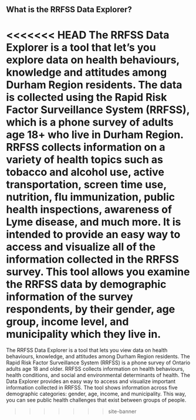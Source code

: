 ## What is the RRFSS Data Explorer?

<<<<<<< HEAD
The RRFSS Data Explorer is a tool that let’s you explore data on health behaviours, knowledge and attitudes among Durham Region residents. The data is collected using the Rapid Risk Factor Surveillance System (RRFSS), which is a phone survey of adults age 18+ who live in Durham Region. RRFSS collects information on a variety of health topics such as tobacco and alcohol use, active transportation, screen time use, nutrition, flu immunization, public health inspections, awareness of Lyme disease, and much more. It is intended to provide an easy way to access and visualize all of the information collected in the RRFSS survey. This tool allows you examine the RRFSS data by demographic information of the survey respondents, by their gender, age group, income level, and municipality which they live in.
=======
The RRFSS Data Explorer is a tool that lets you view data on health behaviours, knowledge, and attitudes among Durham Region residents. The Rapid Risk Factor Surveillance System (RRFSS) is a phone survey of Ontario adults age 18 and older. RRFSS collects information on health behaviours, health conditions, and social and environmental determinants of health. The Data Explorer provides an easy way to access and visualize important information collected in RRFSS. The tool shows information across five demographic categories: gender, age, income, and municipality. This way, you can see public health challenges that exist between groups of people.
>>>>>>> site-banner
